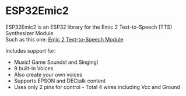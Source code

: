 # ESP32Emic2
ESP32Emic2 is an ESP32 library for the Emic 2 Text-to-Speech (TTS) Synthesizer Module<br/>
Such as this one: [Emic 2 Text-to-Speech Module](https://www.adafruit.com/product/924)

Includes support for:
- Music! Game Sounds! and Singing!
- 9 built-in Voices
- Also create your own voices
- Supports EPSON and DECtalk content
- Uses only 2 pins for control - Total 4 wires including Vcc and Ground
